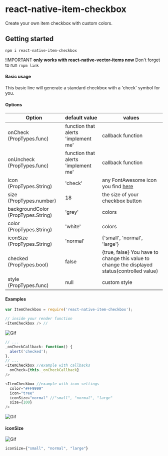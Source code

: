 # react-native-item-checkbox
Create your own item checkbox with custom colors.

## **Getting started**

```npm i react-native-item-checkbox```

!IMPORTANT **only works with react-native-vector-items now**
Don't forget to run ```rnpm link```


#### **Basic usage**

<ItemCheckbox onCheck={this._yourCallback} />
This basic line will generate a standard checkbox with a 'check' symbol for you.

#### **Options**
Option  | default value | values
------------- | ------------- | -------------
onCheck (PropTypes.func) | function that alerts 'implement me'  | callback function
onUncheck (PropTypes.func) | function that alerts 'implement me'  | callback function
icon (PropTypes.String) | 'check'  | any FontAwesome icon you find [here](https://fortawesome.github.io/Font-Awesome/icons/)  
size (PropTypes.number) | 18  | the size of your checkbox button
backgroundColor (PropTypes.String) | 'grey'  | colors
color (PropTypes.String) | 'white'  | colors
iconSize (PropTypes.String) | 'normal'  | {'small', 'normal', 'large'}
checked (PropTypes.bool) | false  | {true, false} You have to change this value to change the displayed status(controlled value)
style (PropTypes.func) | null  | custom style

#### **Examples**
```javascript
var ItemCheckbox = require('react-native-item-checkbox');

// inside your render function
<ItemCheckbox /> //
```
![Gif](http://i.imgur.com/34gKmoX.gif)

```javascript
// ...
_onCheckCallback: function() {
  alert('checked');
},
// ...
<ItemCheckbox //example with callbacks
  onCheck={this._onCheckCallback}
/>
```
```javascript
<ItemCheckbox //example with icon settings
  color="#FF9999"
  icon="tree"
  iconSize="normal" //"small", "normal", "large"
  size={100}
/>
```
![Gif](http://i.imgur.com/r1yVTtO.gif)



#### **iconSize**

![Gif](http://i.imgur.com/r9w1cmg.png)

```javascript
iconSize={"small", "normal", "large"}
```
